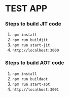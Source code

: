 # TEST APP

### Steps to build JIT code
 1. `npm install`
 1. `npm run buildjit`
 1. `npm run start-jit`
 1. `http://localhost:3000`


### Steps to build AOT code
 1. `npm install`
 1. `npm run buildaot`
 1. `npm run start-aot`
 1. `http://localhost:3001`

